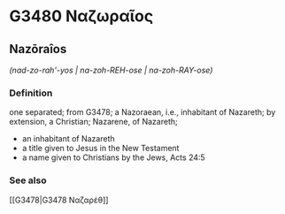 # G3480 Ναζωραῖος

## Nazōraîos

_(nad-zo-rah'-yos | na-zoh-REH-ose | na-zoh-RAY-ose)_

### Definition

one separated; from G3478; a Nazoraean, i.e., inhabitant of Nazareth; by extension, a Christian; Nazarene, of Nazareth; 

- an inhabitant of Nazareth
- a title given to Jesus in the New Testament
- a name given to Christians by the Jews, Acts 24:5

### See also

[[G3478|G3478 Ναζαρέθ]]

